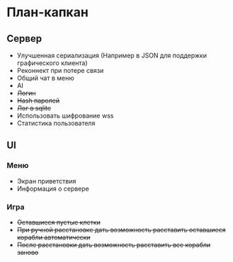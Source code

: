 # План-капкан
## Сервер
* Улучшенная сериализация (Например в JSON для поддержки графического клиента)
* Реконнект при потере связи
* Общий чат в меню
* AI
* ~~Логин~~
* ~~Hash паролей~~
* ~~Лог в sqlite~~
* Использовать шифрование wss
* Статистика пользователя
## UI
### Меню
* Экран приветствия
* Информация о сервере
### Игра
* ~~Оставшиеся пустые клетки~~
* ~~При ручной расстановке дать возможность расставить оставшиеся корабли автоматически~~
* ~~После расстановки дать возможность расставить все корабли заново~~